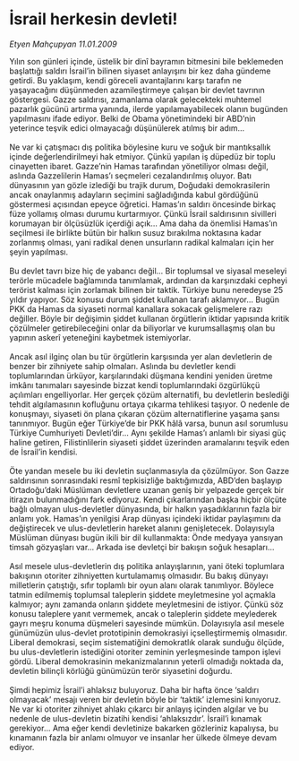 # İsrail herkesin devleti!

*Etyen Mahçupyan 11.01.2009*

<div class="taraf_structure_2col_1zq">
<div class="margen_n">



 <p>Yılın son günleri içinde, üstelik bir dinî bayramın bitmesini bile beklemeden başlattığı saldırı İsrail’in bilinen siyaset anlayışını bir kez daha gündeme getirdi. Bu yaklaşım, kendi göreceli avantajlarını karşı tarafın ne yaşayacağını düşünmeden azamileştirmeye çalışan bir devlet tavrının göstergesi. Gazze saldırısı, zamanlama olarak gelecekteki muhtemel pazarlık gücünü artırma yanında, ilerde yapılamayabilecek olanın bugünden yapılmasını ifade ediyor. Belki de Obama yönetimindeki bir ABD’nin yeterince teşvik edici olmayacağı düşünülerek atılmış bir adım... <br/><br/>Ne var ki çatışmacı dış politika böylesine kuru ve soğuk bir mantıksallık içinde değerlendirilmeyi hak etmiyor. Çünkü yapılan iş düpedüz bir toplu cinayetten ibaret. Gazze’nin Hamas tarafından yönetiliyor olması değil, aslında Gazzelilerin Hamas’ı seçmeleri cezalandırılmış oluyor. Batı dünyasının yan gözle izlediği bu trajik durum, Doğudaki demokrasilerin ancak onaylanmış adayların seçimini sağladığında kabul gördüğünü göstermesi açısından epeyce öğretici. Hamas’ın saldırı öncesinde birkaç füze yollamış olması durumu kurtarmıyor. Çünkü İsrail saldırısının sivilleri korumayan bir ölçüsüzlük içerdiği açık... Ama daha da önemlisi Hamas’ın seçilmesi ile birlikte bütün bir halkın susuz bırakılma noktasına kadar zorlanmış olması, yani radikal denen unsurların radikal kalmaları için her şeyin yapılması. <br/><br/>Bu devlet tavrı bize hiç de yabancı değil... Bir toplumsal ve siyasal meseleyi terörle mücadele bağlamında tanımlamak, ardından da karşınızdaki cepheyi terörist kalması için zorlamak bilinen bir taktik. Türkiye bunu neredeyse 25 yıldır yapıyor. Söz konusu durum şiddet kullanan tarafı aklamıyor... Bugün PKK da Hamas da siyaseti normal kanallara sokacak gelişmelere razı değiller. Böyle bir değişimin şiddet kullanan örgütlerin iktidar yapısında kritik çözülmeler getirebileceğini onlar da biliyorlar ve kurumsallaşmış olan bu yapının askerî yeteneğini kaybetmek istemiyorlar. <br/><br/>Ancak asıl ilginç olan bu tür örgütlerin karşısında yer alan devletlerin de benzer bir zihniyete sahip olmaları. Aslında bu devletler kendi toplumlarından ürküyor, karşılarındaki düşmana kendini yeniden üretme imkânı tanımaları sayesinde bizzat kendi toplumlarındaki özgürlükçü açılımları engelliyorlar. Her gerçek çözüm alternatifi, bu devletlerin beslediği tehdit algılamasının kofluğunu ortaya çıkarma tehlikesi taşıyor. O nedenle de konuşmayı, siyaseti ön plana çıkaran çözüm alternatiflerine yaşama şansı tanınmıyor. Bugün eğer Türkiye’de bir PKK hâlâ varsa, bunun asıl sorumlusu Türkiye Cumhuriyeti Devleti’dir... Aynı şekilde Hamas’ı anlamlı bir siyasi güç haline getiren, Filistinlilerin siyaseti şiddet üzerinden aramalarını teşvik eden de İsrail’in kendisi. <br/><br/>Öte yandan mesele bu iki devletin suçlanmasıyla da çözülmüyor. Son Gazze saldırısının sonrasındaki resmî tepkisizliğe baktığımızda, ABD’den başlayıp Ortadoğu’daki Müslüman devletlere uzanan geniş bir yelpazede gerçek bir itirazın bulunmadığını fark ediyoruz. Kendi çıkarlarından başka hiçbir ölçüte bağlı olmayan ulus-devletler dünyasında, bir halkın yaşadıklarının fazla bir anlamı yok. Hamas’ın yenilgisi Arap dünyası içindeki iktidar paylaşımını da değiştirecek ve ulus-devletlerin hareket alanını genişletecek. Dolayısıyla Müslüman dünyası bugün ikili bir dil kullanmakta: Önde medyaya yansıyan timsah gözyaşları var... Arkada ise devletçi bir bakışın soğuk hesapları... <br/><br/>Asıl mesele ulus-devletlerin dış politika anlayışlarının, yani öteki toplumlara bakışının otoriter zihniyetten kurtulamamış olmasıdır. Bu bakış dünyayı milletlerin çatıştığı, sıfır toplamlı bir oyun alanı olarak tanımlıyor. Böylece tatmin edilmemiş toplumsal taleplerin şiddete meyletmesine yol açmakla kalmıyor; aynı zamanda onların şiddete meyletmesini de istiyor. Çünkü söz konusu taleplere yanıt vermemek, ancak o taleplerin şiddete meylederek gayrı meşru konuma düşmeleri sayesinde mümkün. Dolayısıyla asıl mesele günümüzün ulus-devlet prototipinin demokrasiyi içselleştirmemiş olmasıdır. Liberal demokrasi, seçim sistematiğini demokratlık olarak sunduğu ölçüde, bu ulus-devletlerin istediğini otoriter zeminin yerleşmesinde tampon işlevi gördü. Liberal demokrasinin mekanizmalarının yeterli olmadığı noktada da, devletin bilinçli körlüğü günümüzün terör siyasetini doğurdu. <br/><br/>Şimdi hepimiz İsrail’i ahlaksız buluyoruz. Daha bir hafta önce ‘saldırı olmayacak’ mesajı veren bir devletin böyle bir ‘taktik’ izlemesini kınıyoruz. Ne var ki otoriter zihniyet ahlakı çıkarcı bir anlayış içinden algılar ve bu nedenle de ulus-devletin bizatihi kendisi ‘ahlaksızdır’. İsrail’i kınamak gerekiyor... Ama eğer kendi devletinize bakarken gözleriniz kapalıysa, bu kınamanın fazla bir anlamı olmuyor ve insanlar her ülkede ölmeye devam ediyor.</p>

<br/>


<div id="taraf_not">
</div>

</div>


</div>
